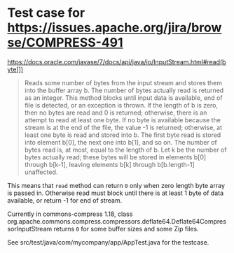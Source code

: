 # Test case for https://issues.apache.org/jira/browse/COMPRESS-491

https://docs.oracle.com/javase/7/docs/api/java/io/InputStream.html#read(byte[])

> Reads some number of bytes from the input stream and stores them into the buffer array b. The number of bytes actually read is returned as an integer. This method blocks until input data is available, end of file is detected, or an exception is thrown.
If the length of b is zero, then no bytes are read and 0 is returned; otherwise, there is an attempt to read at least one byte. If no byte is available because the stream is at the end of the file, the value -1 is returned; otherwise, at least one byte is read and stored into b.
The first byte read is stored into element b[0], the next one into b[1], and so on. The number of bytes read is, at most, equal to the length of b. Let k be the number of bytes actually read; these bytes will be stored in elements b[0] through b[k-1], leaving elements b[k] through b[b.length-1] unaffected.

This means that `read` method can return `0` only when zero length byte array is passed in.
Otherwise read must block until there is at least 1 byte of data available, or return -1 for end of stream.

Currently in commons-compress 1.18, class org.apache.commons.compress.compressors.deflate64.Deflate64CompressorInputStream
returns `0` for some buffer sizes and some Zip files.

See src/test/java/com/mycompany/app/AppTest.java for the testcase.
